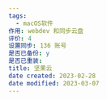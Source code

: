```yaml
---
tags:
  - macOS软件
作用: webdev 和同步云盘
评价: 4
设置同步: 136 账号
是否已备份: y
是否已重装:
title: 坚果云
date created: 2023-02-28
date modified: 2023-03-07
---
```

